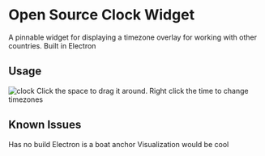 # Open Source Clock Widget
A pinnable widget for displaying a timezone overlay for working with other countries.
Built in Electron

## Usage
![clock](https://github.com/DavidWeaverAudio/PSTClockWidget/assets/78392269/5c577683-1dd1-488a-80c6-7e858475f237)
Click the space to drag it around.
Right click the time to change timezones

## Known Issues
Has no build
Electron is a boat anchor
Visualization would be cool
